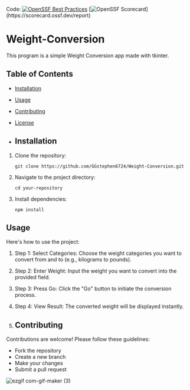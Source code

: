 
Code: [![OpenSSF Best Practices](https://www.bestpractices.dev/projects/8599/badge)](https://www.bestpractices.dev/projects/8599) 
[![OpenSSF Scorecard](https://img.shields.io/endpoint?url=[https://scorecard.ossf.dev/badge/github.com/GGstephen6724/Weight-Conversion](https://securityscorecards.dev/viewer/?uri=github.com%2FGGstephen6724%2FWeight-Conversion))](https://scorecard.ossf.dev/report)



# Weight-Conversion
This program is a simple Weight Conversion app made with tkinter. 

## Table of Contents

- [Installation](#installation)
- [Usage](#usage)
- [Contributing](#contributing)
- [License](#license)

- ## Installation

1. Clone the repository:
   ```
   git clone https://github.com/GGstephen6724/Weight-Conversion.git
   ```
2. Navigate to the project directory:
   ```
   cd your-repository
   ```
3. Install dependencies:
   ```
   npm install
   ```

## Usage

Here's how to use the project:

1. Step 1: Select Categories: Choose the weight categories you want to convert from and to (e.g., kilograms to pounds).
2. Step 2: Enter Weight: Input the weight you want to convert into the provided field.
3. Step 3: Press Go: Click the "Go" button to initiate the conversion process.
4. Step 4: View Result: The converted weight will be displayed instantly.

5. ## Contributing

Contributions are welcome! Please follow these guidelines:

- Fork the repository
- Create a new branch
- Make your changes
- Submit a pull request


![ezgif com-gif-maker (3)](https://user-images.githubusercontent.com/92836017/175224415-c7cef131-d8ff-41c2-81dc-5eecee6f48db.gif)

